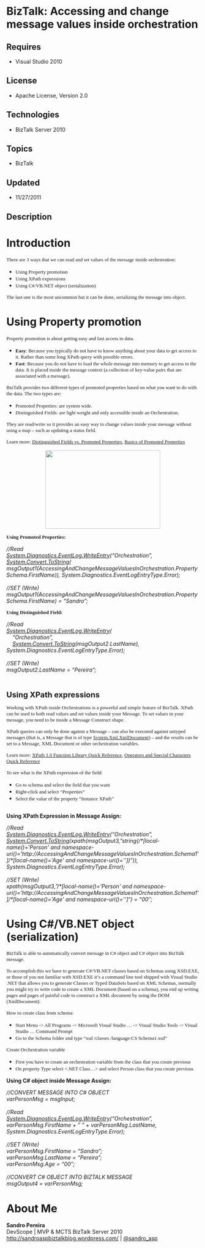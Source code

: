 # BizTalk: Accessing and change message values inside orchestration
## Requires
- Visual Studio 2010
## License
- Apache License, Version 2.0
## Technologies
- BizTalk Server 2010
## Topics
- BizTalk
## Updated
- 11/27/2011
## Description

<h1>Introduction</h1>
<p><span style="font-family:Tahoma; font-size:small">There are 3 ways that we can read and set values of the message inside orchestration:
</span></p>
<ul>
<li><span style="font-family:Tahoma; font-size:small">Using Property promotion</span>
</li><li><span style="font-family:Tahoma; font-size:small">Using XPath expressions</span>
</li><li><span style="font-family:Tahoma; font-size:small">Using C#/VB.NET object (serialization)</span>
</li></ul>
<p><span style="font-family:Tahoma; font-size:small">The last one is the most uncommon but it can be done, serializing the message into object.
</span></p>
<h1>Using Property promotion</h1>
<p><span style="font-family:Tahoma; font-size:small">Property promotion is about getting easy and fast access to data.
</span></p>
<ul>
<li><span style="font-family:Tahoma"><span style="font-size:small"><strong>Easy</strong>: Because you typically do not have to know anything about your data to get access to it. Rather than some long XPath query with possible errors.</span></span>
</li><li><span style="font-family:Tahoma"><span style="font-size:small"><strong>Fast</strong>: Because you do not have to load the whole message into memory to get access to the data. It is placed inside the message context (a collection of key-value pairs that
 are associated with a message).</span></span> </li></ul>
<p><span style="font-family:Tahoma; font-size:small">BizTalk provides two different types of promoted properties based on what you want to do with the data. The two types are:
</span></p>
<ul>
<li><span style="font-family:Tahoma; font-size:small">Promoted Properties: are system wide.
</span></li><li><span style="font-family:Tahoma; font-size:small">Distinguished Fields: are light weight and only accessible inside an Orchestration.</span>
</li></ul>
<p><span style="font-family:Tahoma; font-size:small">They are read/write so it provides an easy way to change values inside your message without using a map &ndash; such as updating a status field.
</span></p>
<p><span style="font-family:Tahoma; font-size:small">Learn more: </span><a href="http://sandroaspbiztalkblog.wordpress.com/2009/03/28/distinguished-fields-vs-promoted-properties/"><span style="font-family:Tahoma; font-size:small">Distinguished Fields vs. Promoted
 Properties</span></a><span style="font-family:Tahoma; font-size:small">, </span>
<a href="http://geekswithblogs.net/sthomas/archive/2005/06/27/44906.aspx"><span style="font-family:Tahoma; font-size:small">Basics of Promoted Properties</span></a></p>
<p><span style="font-family:Tahoma; font-size:small"><img src="45323-property-promotion.jpg" alt="" width="300" height="205" style="display:block; margin-left:auto; margin-right:auto"></span></p>
<p><strong><span style="font-family:Tahoma; font-size:small">Using Promoted Properties:</span></strong></p>
<p><em>//Read</em><br>
<em><a class="libraryLink" href="http://msdn.microsoft.com/en-US/library/System.Diagnostics.EventLog.WriteEntry.aspx" target="_blank" title="Auto generated link to System.Diagnostics.EventLog.WriteEntry">System.Diagnostics.EventLog.WriteEntry</a>(&ldquo;Orchestration&rdquo;, <a class="libraryLink" href="http://msdn.microsoft.com/en-US/library/System.Convert.ToString.aspx" target="_blank" title="Auto generated link to System.Convert.ToString">System.Convert.ToString</a>(</em><br>
<em>msgOutput1(AccessingAndChangeMessageValuesInOrchestration.PropertySchema.FirstName)), System.Diagnostics.EventLogEntryType.Error);</em><br>
<br>
<em>//SET (Write)</em><br>
<em>msgOutput1(AccessingAndChangeMessageValuesInOrchestration.PropertySchema.FirstName) = &ldquo;Sandro&rdquo;;</em></p>
<p><strong><span style="font-family:Tahoma; font-size:small">Using Distinguished Field:
</span></strong></p>
<p><em>//Read</em><br>
<em><a class="libraryLink" href="http://msdn.microsoft.com/en-US/library/System.Diagnostics.EventLog.WriteEntry.aspx" target="_blank" title="Auto generated link to System.Diagnostics.EventLog.WriteEntry">System.Diagnostics.EventLog.WriteEntry</a>(</em><br>
<em>&nbsp;&nbsp;&nbsp; &ldquo;Orchestration&rdquo;,</em><br>
<em>&nbsp;&nbsp;&nbsp; <a class="libraryLink" href="http://msdn.microsoft.com/en-US/library/System.Convert.ToString.aspx" target="_blank" title="Auto generated link to System.Convert.ToString">System.Convert.ToString</a>(msgOutput2.LastName), System.Diagnostics.EventLogEntryType.Error);</em><br>
<br>
<em>//SET (Write)</em><br>
<em>msgOutput2.LastName = &ldquo;Pereira&rdquo;;</em></p>
<p>&nbsp;</p>
<p><span style="font-size:20px; font-weight:bold">Using XPath expressions</span></p>
<p><span style="font-family:Tahoma; font-size:small">Working with XPath inside Orchestrations is a powerful and simple feature of BizTalk. XPath can be used to both read values and set values inside your Message. To set values in your message, you need to be
 inside a Message Construct shape. </span></p>
<p><span style="font-family:Tahoma; font-size:small">XPath queries can only be done against a Message &ndash; can also be executed against untyped messages (that is, a Message that is of type <a class="libraryLink" href="http://msdn.microsoft.com/en-US/library/System.Xml.XmlDocument.aspx" target="_blank" title="Auto generated link to System.Xml.XmlDocument">System.Xml.XmlDocument</a>) &ndash; and the results can be set to a Message,
 XML Document or other orchestration variables. </span></p>
<p><span style="font-family:Tahoma; font-size:small">Learn more: </span><a href="http://sandroaspbiztalkblog.wordpress.com/2009/08/29/biztalk-working-with-xpath-%E2%80%93-xpath-1-0-function-library-quick-reference/"><span style="font-family:Tahoma; font-size:small">XPath
 1.0 Function Library Quick Reference</span></a><span style="font-family:Tahoma; font-size:small">,
</span><a href="http://sandroaspbiztalkblog.wordpress.com/2009/08/29/biztalk-working-with-xpath-%E2%80%93-xpath-1-0-operators-and-special-characters-quick-reference/"><span style="font-family:Tahoma; font-size:small">Operators and Special Characters Quick Reference</span></a><span style="font-family:Tahoma; font-size:small">
</span></p>
<p><span style="font-family:Tahoma; font-size:small">To see what is the XPath expression of the field:
</span></p>
<ul>
<li><span style="font-family:Tahoma; font-size:small">Go to schema and select the field that you want
</span></li><li><span style="font-family:Tahoma; font-size:small">Right-click and select &ldquo;Properties&rdquo;</span>
</li><li><span style="font-family:Tahoma; font-size:small">Select the value of the property &ldquo;Instance XPath&rdquo;</span>
</li></ul>
<p><img src="45324-instance-xpath.jpg" alt="" style="display:block; margin-left:auto; margin-right:auto"></p>
<p><strong>Using XPath Expression in Message Assign:</strong></p>
<p><em>//Read</em><br>
<em><a class="libraryLink" href="http://msdn.microsoft.com/en-US/library/System.Diagnostics.EventLog.WriteEntry.aspx" target="_blank" title="Auto generated link to System.Diagnostics.EventLog.WriteEntry">System.Diagnostics.EventLog.WriteEntry</a>(&ldquo;Orchestration&rdquo;, <a class="libraryLink" href="http://msdn.microsoft.com/en-US/library/System.Convert.ToString.aspx" target="_blank" title="Auto generated link to System.Convert.ToString">System.Convert.ToString</a>(xpath(msgOutput3,&rdquo;string(/*[local-name()='Person' and namespace-uri()='http://AccessingAndChangeMessageValuesInOrchestration.Schema1']/*[local-name()='Age'
 and namespace-uri()=''])&rdquo;)), System.Diagnostics.EventLogEntryType.Error);</em><br>
<br>
<em>//SET (Write)</em><br>
<em>xpath(msgOutput3,&rdquo;/*[local-name()='Person' and namespace-uri()='http://AccessingAndChangeMessageValuesInOrchestration.Schema1']/*[local-name()='Age' and namespace-uri()='']&ldquo;) = &ldquo;00&Prime;;</em></p>
<h1>Using C#/VB.NET object (serialization)</h1>
<ul>
</ul>
<p><span style="font-family:Tahoma; font-size:small">BizTalk is able to automatically convert message in C# object and C# object into BizTalk message.
</span></p>
<p><span style="font-family:Tahoma; font-size:small">To accomplish this we have to generate C#/VB.NET classes based on Schemas using XSD.EXE, or those of you not familiar with XSD.EXE it&rsquo;s a command line tool shipped with Visual Studio .NET that allows
 you to generate Classes or Typed DataSets based on XML Schemas, normally you might try to write code to create a XML Document (based on a schema), you end up writing pages and pages of painful code to construct a XML document by using the DOM (XmlDocument).
</span></p>
<p><span style="font-family:Tahoma; font-size:small">How to create class from schema:
</span></p>
<ul>
<li><span style="font-family:Tahoma; font-size:small">Start Menu -&gt; All Programs -&gt; Microsoft Visual Studio &hellip; -&gt; Visual Studio Tools -&gt; Visual Studio &hellip; Command Prompt</span>
</li><li><span style="font-family:Tahoma; font-size:small">Go to the Schema folder and type &ldquo;xsd /classes /language:CS Schema1.xsd&rdquo;</span>
</li></ul>
<p><span style="font-family:Tahoma; font-size:small">Create Orchestration variable
</span></p>
<ul>
<li><span style="font-family:Tahoma; font-size:small">First you have to create an orchestration variable from the class that you create previous</span>
</li><li><span style="font-family:Tahoma; font-size:small">On property Type select &lt;.NET Class&hellip;&gt; and select Person class that you create previous</span>
</li></ul>
<p><img src="45325-variable-person.jpg" alt="" style="display:block; margin-left:auto; margin-right:auto"><strong>Using C# object inside Message Assign:</strong></p>
<p><em>//CONVERT MESSAGE INTO C# OBJECT</em><br>
<em>varPersonMsg = msgInput;</em><br>
<br>
<em>//Read</em><br>
<em><a class="libraryLink" href="http://msdn.microsoft.com/en-US/library/System.Diagnostics.EventLog.WriteEntry.aspx" target="_blank" title="Auto generated link to System.Diagnostics.EventLog.WriteEntry">System.Diagnostics.EventLog.WriteEntry</a>(&ldquo;Orchestration&rdquo;, varPersonMsg.FirstName &#43; &rdquo; &rdquo; &#43; varPersonMsg.LastName, System.Diagnostics.EventLogEntryType.Error);</em><br>
<br>
<em>//SET (Write)</em><br>
<em>varPersonMsg.FirstName = &ldquo;Sandro&rdquo;;</em><br>
<em>varPersonMsg.LastName = &ldquo;Pereira&rdquo;;</em><br>
<em>varPersonMsg.Age = &ldquo;00&Prime;;</em><br>
<br>
<em>//CONVERT C# OBJECT INTO BIZTALK MESSAGE</em><br>
<em>msgOutput4 = varPersonMsg;</em></p>
<ul>
</ul>
<h1>About Me</h1>
<p><strong>Sandro Pereira</strong><br>
DevScope | MVP &amp; MCTS BizTalk Server 2010<br>
<a href="http://sandroaspbiztalkblog.wordpress.com/" target="_blank">http://sandroaspbiztalkblog.wordpress.com/</a> |
<a href="http://twitter.com/sandro_asp" target="_blank">@sandro_asp</a></p>
